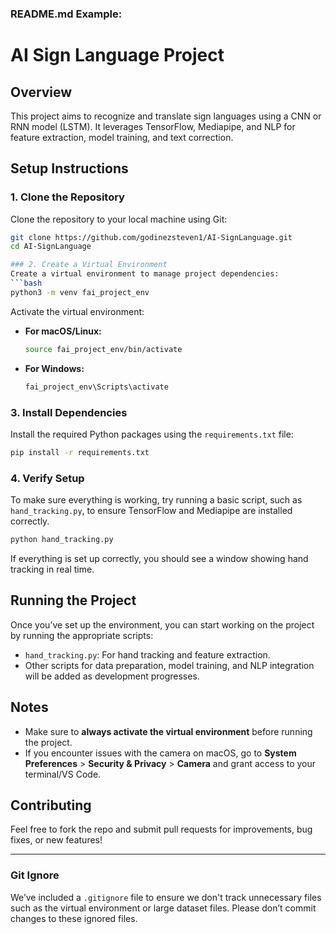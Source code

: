 ### **README.md Example:**

# AI Sign Language Project

## Overview
This project aims to recognize and translate sign languages using a CNN or RNN model (LSTM). It leverages TensorFlow, Mediapipe, and NLP for feature extraction, model training, and text correction.

## Setup Instructions

### 1. Clone the Repository
Clone the repository to your local machine using Git:
```bash
git clone https://github.com/godinezsteven1/AI-SignLanguage.git
cd AI-SignLanguage

### 2. Create a Virtual Environment
Create a virtual environment to manage project dependencies:
```bash
python3 -m venv fai_project_env
```

Activate the virtual environment:
- **For macOS/Linux:**
  ```bash
  source fai_project_env/bin/activate
  ```
- **For Windows:**
  ```bash
  fai_project_env\Scripts\activate
  ```

### 3. Install Dependencies
Install the required Python packages using the `requirements.txt` file:
```bash
pip install -r requirements.txt
```

### 4. Verify Setup
To make sure everything is working, try running a basic script, such as `hand_tracking.py`, to ensure TensorFlow and Mediapipe are installed correctly.

```bash
python hand_tracking.py
```

If everything is set up correctly, you should see a window showing hand tracking in real time.

## Running the Project
Once you’ve set up the environment, you can start working on the project by running the appropriate scripts:
- `hand_tracking.py`: For hand tracking and feature extraction.
- Other scripts for data preparation, model training, and NLP integration will be added as development progresses.

## Notes
- Make sure to **always activate the virtual environment** before running the project.
- If you encounter issues with the camera on macOS, go to **System Preferences** > **Security & Privacy** > **Camera** and grant access to your terminal/VS Code.

## Contributing
Feel free to fork the repo and submit pull requests for improvements, bug fixes, or new features!

---

### **Git Ignore**
We’ve included a `.gitignore` file to ensure we don't track unnecessary files such as the virtual environment or large dataset files. Please don’t commit changes to these ignored files.
